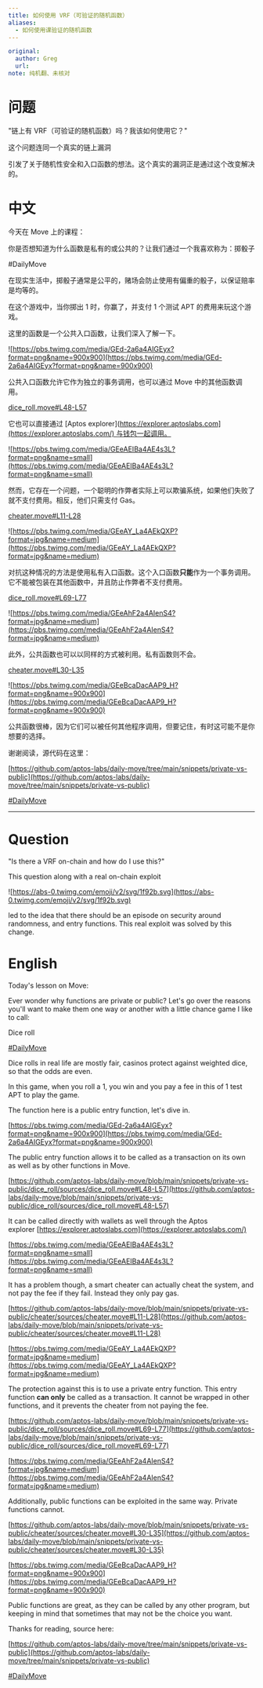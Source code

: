 ```yaml
---
title: 如何使用 VRF（可验证的随机函数）
aliases:
  - 如何使用课验证的随机函数
---
```

```yaml
original: 
  author: Greg
  url: 
note: 纯机翻、未核对
```

# 问题

"链上有 VRF（可验证的随机函数）吗？我该如何使用它？"

这个问题连同一个真实的链上漏洞

引发了关于随机性安全和入口函数的想法。这个真实的漏洞正是通过这个改变解决的。

# 中文

今天在 Move 上的课程：

你是否想知道为什么函数是私有的或公共的？让我们通过一个我喜欢称为：掷骰子

#DailyMove

在现实生活中，掷骰子通常是公平的，赌场会防止使用有偏重的骰子，以保证赔率是均等的。

在这个游戏中，当你掷出 $1$ 时，你赢了，并支付 $1$ 个测试 APT 的费用来玩这个游戏。

这里的函数是一个公共入口函数，让我们深入了解一下。

![https://pbs.twimg.com/media/GEd-2a6a4AIGEyx?format=png&name=900x900](https://pbs.twimg.com/media/GEd-2a6a4AIGEyx?format=png&name=900x900)

公共入口函数允许它作为独立的事务调用，也可以通过 Move 中的其他函数调用。

[dice_roll.move#L48-L57](https://github.com/aptos-labs/daily-move/blob/main/snippets/private-vs-public/dice_roll/sources/dice_roll.move#L48-L57)

它也可以直接通过 [Aptos explorer](https://explorer.aptoslabs.com](https://explorer.aptoslabs.com/) 与钱包一起调用。

![https://pbs.twimg.com/media/GEeAEIBa4AE4s3L?format=png&name=small](https://pbs.twimg.com/media/GEeAEIBa4AE4s3L?format=png&name=small)

然而，它存在一个问题，一个聪明的作弊者实际上可以欺骗系统，如果他们失败了就不支付费用。相反，他们只需支付 Gas。

[cheater.move#L11-L28](https://github.com/aptos-labs/daily-move/blob/main/snippets/private-vs-public/cheater/sources/cheater.move#L11-L28)

![https://pbs.twimg.com/media/GEeAY_La4AEkQXP?format=jpg&name=medium](https://pbs.twimg.com/media/GEeAY_La4AEkQXP?format=jpg&name=medium)

对抗这种情况的方法是使用私有入口函数。这个入口函数**只能**作为一个事务调用。它不能被包装在其他函数中，并且防止作弊者不支付费用。

[dice_roll.move#L69-L77](https://github.com/aptos-labs/daily-move/blob/main/snippets/private-vs-public/dice_roll/sources/dice_roll.move#L69-L77)

![https://pbs.twimg.com/media/GEeAhF2a4AIenS4?format=jpg&name=medium](https://pbs.twimg.com/media/GEeAhF2a4AIenS4?format=jpg&name=medium)

此外，公共函数也可以以同样的方式被利用。私有函数则不会。

[cheater.move#L30-L35](https://github.com/aptos-labs/daily-move/blob/main/snippets/private-vs-public/cheater/sources/cheater.move#L30-L35)

![https://pbs.twimg.com/media/GEeBcaDacAAP9_H?format=png&name=900x900](https://pbs.twimg.com/media/GEeBcaDacAAP9_H?format=png&name=900x900)

公共函数很棒，因为它们可以被任何其他程序调用，但要记住，有时这可能不是你想要的选择。

谢谢阅读，源代码在这里：

[https://github.com/aptos-labs/daily-move/tree/main/snippets/private-vs-public](https://github.com/aptos-labs/daily-move/tree/main/snippets/private-vs-public)

[#DailyMove](https://twitter.com/hashtag/DailyMove?src=hashtag_click)



---
# Question

"Is there a VRF on-chain and how do I use this?"

This question along with a real on-chain exploit

![https://abs-0.twimg.com/emoji/v2/svg/1f92b.svg](https://abs-0.twimg.com/emoji/v2/svg/1f92b.svg)

led to the idea that there should be an episode on security around randomness, and entry functions. This real exploit was solved by this change.

# English

Today's lesson on Move:

Ever wonder why functions are private or public? Let's go over the reasons you'll want to make them one way or another with a little chance game I like to call:

Dice roll

[#DailyMove](https://twitter.com/hashtag/DailyMove?src=hashtag_click)

Dice rolls in real life are mostly fair, casinos protect against weighted dice, so that the odds are even.

In this game, when you roll a 1, you win and you pay a fee in this of 1 test APT to play the game.

The function here is a public entry function, let's dive in.

[https://pbs.twimg.com/media/GEd-2a6a4AIGEyx?format=png&name=900x900](https://pbs.twimg.com/media/GEd-2a6a4AIGEyx?format=png&name=900x900)

The public entry function allows it to be called as a transaction on its own as well as by other functions in Move.

[](https://t.co/owaKJYBxbx)[https://github.com/aptos-labs/daily-move/blob/main/snippets/private-vs-public/dice_roll/sources/dice_roll.move#L48-L57](https://github.com/aptos-labs/daily-move/blob/main/snippets/private-vs-public/dice_roll/sources/dice_roll.move#L48-L57)

It can be called directly with wallets as well through the Aptos explorer [](https://t.co/dmoq5t4Oeg)[https://explorer.aptoslabs.com](https://explorer.aptoslabs.com/)

[https://pbs.twimg.com/media/GEeAEIBa4AE4s3L?format=png&name=small](https://pbs.twimg.com/media/GEeAEIBa4AE4s3L?format=png&name=small)

It has a problem though, a smart cheater can actually cheat the system, and not pay the fee if they fail. Instead they only pay gas.

[](https://t.co/1jswVbys8f)[https://github.com/aptos-labs/daily-move/blob/main/snippets/private-vs-public/cheater/sources/cheater.move#L11-L28](https://github.com/aptos-labs/daily-move/blob/main/snippets/private-vs-public/cheater/sources/cheater.move#L11-L28)

[https://pbs.twimg.com/media/GEeAY_La4AEkQXP?format=jpg&name=medium](https://pbs.twimg.com/media/GEeAY_La4AEkQXP?format=jpg&name=medium)

The protection against this is to use a private entry function. This entry function **can only** be called as a transaction. It cannot be wrapped in other functions, and it prevents the cheater from not paying the fee.

[](https://t.co/8XdtJbOzqr)[https://github.com/aptos-labs/daily-move/blob/main/snippets/private-vs-public/dice_roll/sources/dice_roll.move#L69-L77](https://github.com/aptos-labs/daily-move/blob/main/snippets/private-vs-public/dice_roll/sources/dice_roll.move#L69-L77)

[https://pbs.twimg.com/media/GEeAhF2a4AIenS4?format=jpg&name=medium](https://pbs.twimg.com/media/GEeAhF2a4AIenS4?format=jpg&name=medium)

Additionally, public functions can be exploited in the same way. Private functions cannot.

[](https://t.co/pQWAhickFm)[https://github.com/aptos-labs/daily-move/blob/main/snippets/private-vs-public/cheater/sources/cheater.move#L30-L35](https://github.com/aptos-labs/daily-move/blob/main/snippets/private-vs-public/cheater/sources/cheater.move#L30-L35)

[https://pbs.twimg.com/media/GEeBcaDacAAP9_H?format=png&name=900x900](https://pbs.twimg.com/media/GEeBcaDacAAP9_H?format=png&name=900x900)

Public functions are great, as they can be called by any other program, but keeping in mind that sometimes that may not be the choice you want.

Thanks for reading, source here:

[](https://t.co/xEhxXrEO7J)[https://github.com/aptos-labs/daily-move/tree/main/snippets/private-vs-public](https://github.com/aptos-labs/daily-move/tree/main/snippets/private-vs-public)

[#DailyMove](https://twitter.com/hashtag/DailyMove?src=hashtag_click)

